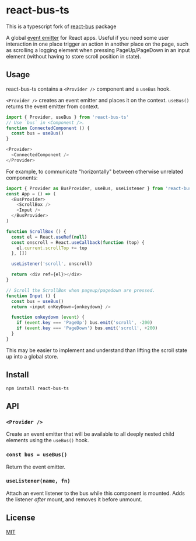 # react-bus-ts

This is a typescript fork of [react-bus](https://github.com/goto-bus-stop/react-bus) package

A global [event emitter](https://github.com/developit/mitt) for React apps.
Useful if you need some user interaction in one place trigger an action in another place on the page, such as scrolling a logging element when pressing PageUp/PageDown in an input element (without having to store scroll position in state).

## Usage

react-bus-ts contains a `<Provider />` component and a `useBus` hook.

`<Provider />` creates an event emitter and places it on the context.
`useBus()` returns the event emitter from context.

```js
import { Provider, useBus } from 'react-bus-ts'
// Use `bus` in <Component />.
function ConnectedComponent () {
  const bus = useBus()
}

<Provider>
  <ConnectedComponent />
</Provider>
```

For example, to communicate "horizontally" between otherwise unrelated components:

```js
import { Provider as BusProvider, useBus, useListener } from 'react-bus-ts'
const App = () => (
  <BusProvider>
    <ScrollBox />
    <Input />
  </BusProvider>
)

function ScrollBox () {
  const el = React.useRef(null)
  const onscroll = React.useCallback(function (top) {
    el.current.scrollTop += top
  }, [])

  useListener('scroll', onscroll)

  return <div ref={el}></div>
}

// Scroll the ScrollBox when pageup/pagedown are pressed.
function Input () {
  const bus = useBus()
  return <input onKeyDown={onkeydown} />

  function onkeydown (event) {
    if (event.key === 'PageUp') bus.emit('scroll', -200)
    if (event.key === 'PageDown') bus.emit('scroll', +200)
  }
}
```

This may be easier to implement and understand than lifting the scroll state up into a global store.

## Install

```
npm install react-bus-ts
```

## API

### `<Provider />`

Create an event emitter that will be available to all deeply nested child elements using the `useBus()` hook.

### `const bus = useBus()`

Return the event emitter.

### `useListener(name, fn)`

Attach an event listener to the bus while this component is mounted. Adds the listener _after_ mount, and removes it before unmount.

## License

[MIT](./LICENSE)
